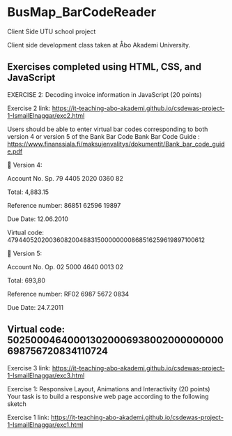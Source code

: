 # BusMap_BarCodeReader
Client Side UTU school project

Client side development class taken at Åbo Akademi University.

Exercises completed using HTML, CSS, and JavaScript
-----------------------------------------------------------------



EXERCISE 2:  Decoding invoice information in JavaScript (20 points) 

Exercise 2 link: https://it-teaching-abo-akademi.github.io/csdewas-project-1-IsmailElnaggar/exc2.html

Users should be able to enter virtual bar codes corresponding to both version 4 or version 5 of the Bank Bar Code 
Bank Bar Code Guide : https://www.finanssiala.fi/maksujenvalitys/dokumentit/Bank_bar_code_guide.pdf

 Version 4: 

Account No. Sp. 79 4405 2020 0360 82 

Total: 4,883.15

Reference number: 86851 62596 19897 

Due Date: 12.06.2010

Virtual code: 479440520200360820048831500000000868516259619897100612 

 Version 5: 

Account No. Op. 02 5000 4640 0013 02  

Total: 693,80 

Reference number: RF02 6987 5672 0834  

Due Date: 24.7.2011 

Virtual code: 502500046400013020006938002000000000698756720834110724 
---------------------------------------------------------------------------

Exercise 3 link: https://it-teaching-abo-akademi.github.io/csdewas-project-1-IsmailElnaggar/exc3.html


Exercise 1:  Responsive Layout, Animations and Interactivity (20 points)  
Your task is to build a responsive web page according to the following sketch

Exercise 1 link: https://it-teaching-abo-akademi.github.io/csdewas-project-1-IsmailElnaggar/exc1.html
